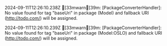 2024-09-11T12:26:10.238Z [33mwarn[39m: [PackageConverterHandler]: No value found for tag "baseUri" in package (Model) and fallback URI (http://todo.com/) will be assigned.

2024-09-11T12:26:10.239Z [33mwarn[39m: [PackageConverterHandler]: No value found for tag "baseUri" in package (Model:OSLO) and fallback URI (http://todo.com/) will be assigned.


